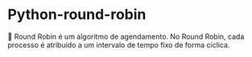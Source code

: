 # Python-round-robin
:cactus: Round Robin é um algoritmo de agendamento. No Round Robin, cada processo é atribuído a um intervalo de tempo fixo de forma cíclica.
